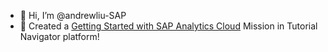 - 👋 Hi, I’m @andrewliu-SAP
- 🌱 Created a [Getting Started with SAP Analytics Cloud](https://developers.sap.com/mission.get-started-sac.html) Mission in Tutorial Navigator platform!


<!---
andrewliu-SAP/andrewliu-SAP is a ✨ special ✨ repository because its `README.md` (this file) appears on your GitHub profile.
You can click the Preview link to take a look at your changes.
--->
